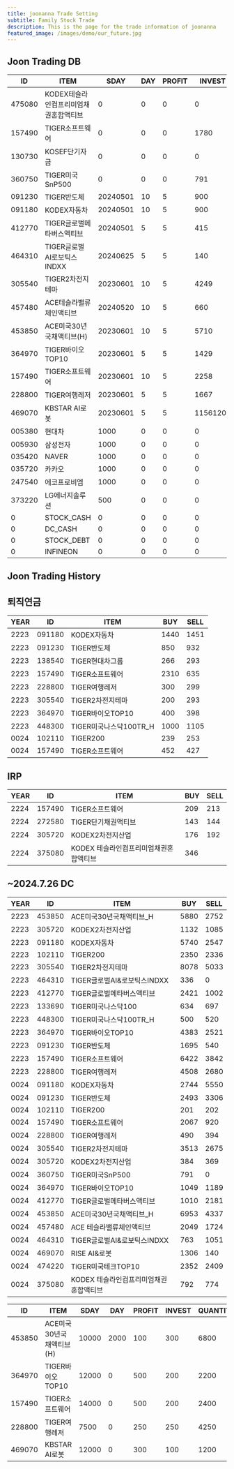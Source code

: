 ```yaml
---
title: joonanna Trade Setting
subtitle: Family Stock Trade
description: This is the page for the trade information of joonanna
featured_image: /images/demo/our_future.jpg
---
```


## Joon Trading DB

|ID|ITEM |SDAY|DAY|PROFIT|INVEST|QUANTITY|BUY|SELL|
|--|-----|--|--|--|--|--|--|--|
|475080|KODEX테슬라인컴프리미엄채권혼합액티브|0|0|0|0|347|0|0|
|157490|TIGER소프트웨어|0|0|0|1780|2132|982|1062|
|130730|KOSEF단기자금|0|0|0|0|594|0|0|
|360750|TIGER미국SnP500|0|0|0|791|427|0|0|
|091230|TIGER반도체|20240501|10|5|900|203|3360|3846|
|091180|KODEX자동차|20240501|10|5|900|424|7655|8097|
|412770|TIGER글로벌메타버스액티브|20240501|5|5|415|410|3016|3183|
|464310|TIGER글로벌AI로보틱스INDXX|20240625|5|5|140|111|959|1051|
|305540|TIGER2차전지테마|20230601|10|5|4249|1714|7413|7708|
|457480|ACE테슬라밸류체인액티브|20240520|10|5|660|526|1386|1724|
|453850|ACE미국30년국채액티브(H)|20230601|10|5|5710|6800|7123|7089|
|364970|TIGER바이오TOP10|20230601|5|5|1429|2200|4003|3710|
|157490|TIGER소프트웨어|20230601|10|5|2258|2400|6231|4762|
|228800|TIGER여행레저|20230601|5|5|1667|4250|3331|3074|
|469070|KBSTAR AI로봇|20230601|5|5|11561200|150|140|
|005380|현대차|1000|0|0|0|15|0|0|
|005930|삼성전자|1000|0|0|0|46|0|0|
|035420|NAVER|1000|0|0|0|22|0|0|
|035720|카카오|1000|0|0|0|94|0|0|
|247540|에코프로비엠|1000|0|0|0|21|0|0|
|373220|LG에너지솔루션|500|0|0|0|6|0|0|
|0|STOCK_CASH|0|0|0|0|14|0|0|
|0|DC_CASH|0|0|0|0|0|0|0|
|0|STOCK_DEBT|0|0|0|0|1119|0|0|
|0|INFINEON|0|0|0|0|1184|0|0|

## Joon Trading History
## 퇴직연금
|YEAR|ID|ITEM |BUY|SELL|
|----|--|-----|---|----|
|2223|091180|KODEX자동차|1440|1451|
|2223|091230|TIGER반도체|850|932|
|2223|138540|TIGER현대차그룹|266|293|
|2223|157490|TIGER소프트웨어|2310|635|
|2223|228800|TIGER여행레저|300|299|
|2223|305540|TIGER2차전지테마|200|293|
|2223|364970|TIGER바이오TOP10|400|398|
|2223|448300|TIGER미국나스닥100TR_H|1000|1105|
|0024|102110|TIGER200|239|253| 
|0024|157490|TIGER소프트웨어|452|427|

## IRP
|YEAR|ID|ITEM |BUY|SELL|
|----|--|-----|---|----|
|2224|157490|TIGER소프트웨어|209|213|
|2224|272580|TIGER단기채권액티브|143|144| 
|2224|305720|KODEX2차전지산업|176|192|
|2224|375080|KODEX 테슬라인컴프리미엄채권혼합액티브|346||

##  ~2024.7.26 DC
|YEAR|ID|ITEM |BUY|SELL|
|----|--|-----|---|----|
|2223|453850|ACE미국30년국채액티브_H|5880|2752|
|2223|305720|KODEX2차전지산업|1132|1085|
|2223|091180|KODEX자동차|5740|2547|
|2223|102110|TIGER200|2350|2336| 
|2223|305540|TIGER2차전지테마|8078|5033|
|2223|464310|TIGER글로벌AI&로보틱스INDXX|336| 0|
|2223|412770|TIGER글로벌메타버스액티브|2421|1002| 
|2223|133690|TIGER미국나스닥100|634|697| 
|2223|448300|TIGER미국나스닥100TR_H|500|520|
|2223|364970|TIGER바이오TOP10|	4383|2521|
|2223|091230|TIGER반도체|1695|540|
|2223|157490|TIGER소프트웨어|6422|3842|
|2223|228800|TIGER여행레저|4508|2680|
|0024|091180|KODEX자동차|2744|5550|
|0024|091230|TIGER반도체|2493|3306|
|0024|102110|TIGER200|201|202| 
|0024|157490|TIGER소프트웨어|2067|920|
|0024|228800|TIGER여행레저|490|394|
|0024|305540|TIGER2차전지테마|3513|2675|
|0024|305720|KODEX2차전지산업|384|369|
|0024|360750|TIGER미국SnP500|791|0|
|0024|364970|TIGER바이오TOP10|1049|1189|
|0024|412770|TIGER글로벌메타버스액티브|1010|2181| 
|0024|453850|ACE미국30년국채액티브_H|6953|4337|
|0024|457480|ACE 테슬라밸류체인액티브|2049|1724|
|0024|464310|TIGER글로벌AI&로보틱스INDXX|763|1051|
|0024|469070|RISE AI&로봇|1306|140|
|0024|474220|TiGER미국테크TOP10|2352|2409|
|0024|375080|KODEX 테슬라인컴프리미엄채권혼합액티브|792|774|



|ID|ITEM |SDAY|DAY|PROFIT|INVEST|QUANTITY|BUY|SELL|
|--|-----|--|--|--|--|--|--|--|
|453850|ACE미국30년국채액티브(H)|10000|2000|100|300|6800|0|0|
|364970|TIGER바이오TOP10|12000|0|500|200|2200|0|0|
|157490|TIGER소프트웨어|14000|0|500|200|2400|0|0|
|228800|TIGER여행레저|7500|0|250|250|4250|0|0|
|469070|KBSTAR AI로봇|12000|0|300|100|1200|0|0|

